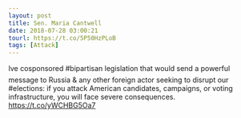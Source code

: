 ```yaml
---
layout: post
title: Sen. Maria Cantwell
date: 2018-07-28 03:00:21
tourl: https://t.co/5P50HzPLoB
tags: [Attack]
---
```

Ive cosponsored #bipartisan legislation that would send a powerful message to Russia &amp; any other foreign actor seeking to disrupt our #elections: if you attack American candidates, campaigns, or voting infrastructure, you will face severe consequences. https://t.co/yWCHBG5Oa7